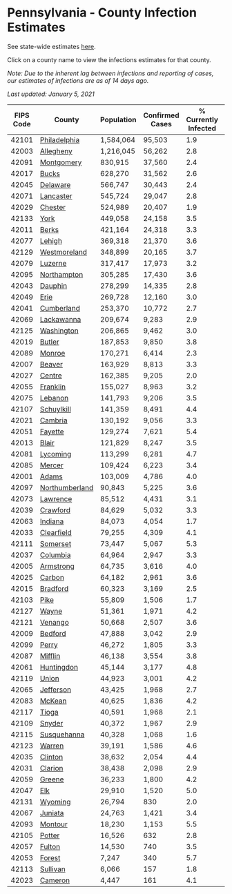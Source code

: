 # Pennsylvania - County Infection Estimates

See state-wide estimates [here](/infections/us-pa).

Click on a county name to view the infections estimates for that county.

*Note: Due to the inherent lag between infections and reporting of cases, our estimates of infections are as of 14 days ago.*

*Last updated: January 5, 2021*

|   FIPS Code |                           County |   Population |   Confirmed Cases |   % Currently Infected |   % Total Infected |
|-------------|----------------------------------|--------------|-------------------|------------------------|--------------------|
|       42101 |     [Philadelphia](philadelphia) |    1,584,064 |            95,503 |                    1.9 |               23.6 |
|       42003 |           [Allegheny](allegheny) |    1,216,045 |            56,262 |                    2.8 |               14.6 |
|       42091 |         [Montgomery](montgomery) |      830,915 |            37,560 |                    2.4 |               16.8 |
|       42017 |                   [Bucks](bucks) |      628,270 |            31,562 |                    2.6 |               18.2 |
|       42045 |             [Delaware](delaware) |      566,747 |            30,443 |                    2.4 |               20.3 |
|       42071 |           [Lancaster](lancaster) |      545,724 |            29,047 |                    2.8 |               18.1 |
|       42029 |               [Chester](chester) |      524,989 |            20,407 |                    1.9 |               13.4 |
|       42133 |                     [York](york) |      449,058 |            24,158 |                    3.5 |               17.1 |
|       42011 |                   [Berks](berks) |      421,164 |            24,318 |                    3.3 |               21.1 |
|       42077 |                 [Lehigh](lehigh) |      369,318 |            21,370 |                    3.6 |               21.8 |
|       42129 |     [Westmoreland](westmoreland) |      348,899 |            20,165 |                    3.7 |               18.0 |
|       42079 |               [Luzerne](luzerne) |      317,417 |            17,973 |                    3.2 |               21.0 |
|       42095 |       [Northampton](northampton) |      305,285 |            17,430 |                    3.6 |               21.2 |
|       42043 |               [Dauphin](dauphin) |      278,299 |            14,335 |                    2.8 |               17.1 |
|       42049 |                     [Erie](erie) |      269,728 |            12,160 |                    3.0 |               14.0 |
|       42041 |         [Cumberland](cumberland) |      253,370 |            10,772 |                    2.7 |               13.8 |
|       42069 |         [Lackawanna](lackawanna) |      209,674 |             9,283 |                    2.9 |               15.8 |
|       42125 |         [Washington](washington) |      206,865 |             9,462 |                    3.0 |               13.9 |
|       42019 |                 [Butler](butler) |      187,853 |             9,850 |                    3.8 |               16.2 |
|       42089 |                 [Monroe](monroe) |      170,271 |             6,414 |                    2.3 |               15.1 |
|       42007 |                 [Beaver](beaver) |      163,929 |             8,813 |                    3.3 |               17.6 |
|       42027 |                 [Centre](centre) |      162,385 |             9,205 |                    2.0 |               17.0 |
|       42055 |             [Franklin](franklin) |      155,027 |             8,963 |                    3.2 |               19.0 |
|       42075 |               [Lebanon](lebanon) |      141,793 |             9,206 |                    3.5 |               22.2 |
|       42107 |         [Schuylkill](schuylkill) |      141,359 |             8,491 |                    4.4 |               19.2 |
|       42021 |               [Cambria](cambria) |      130,192 |             9,056 |                    3.3 |               21.5 |
|       42051 |               [Fayette](fayette) |      129,274 |             7,621 |                    5.4 |               18.2 |
|       42013 |                   [Blair](blair) |      121,829 |             8,247 |                    3.5 |               20.5 |
|       42081 |             [Lycoming](lycoming) |      113,299 |             6,281 |                    4.7 |               17.3 |
|       42085 |                 [Mercer](mercer) |      109,424 |             6,223 |                    3.4 |               17.6 |
|       42001 |                   [Adams](adams) |      103,009 |             4,786 |                    4.0 |               14.8 |
|       42097 | [Northumberland](northumberland) |       90,843 |             5,225 |                    3.6 |               17.6 |
|       42073 |             [Lawrence](lawrence) |       85,512 |             4,431 |                    3.1 |               16.0 |
|       42039 |             [Crawford](crawford) |       84,629 |             5,032 |                    3.3 |               18.4 |
|       42063 |               [Indiana](indiana) |       84,073 |             4,054 |                    1.7 |               14.9 |
|       42033 |         [Clearfield](clearfield) |       79,255 |             4,309 |                    4.1 |               16.5 |
|       42111 |             [Somerset](somerset) |       73,447 |             5,067 |                    5.3 |               21.2 |
|       42037 |             [Columbia](columbia) |       64,964 |             2,947 |                    3.3 |               15.6 |
|       42005 |           [Armstrong](armstrong) |       64,735 |             3,616 |                    4.0 |               17.1 |
|       42025 |                 [Carbon](carbon) |       64,182 |             2,961 |                    3.6 |               15.3 |
|       42015 |             [Bradford](bradford) |       60,323 |             3,169 |                    2.5 |               15.9 |
|       42103 |                     [Pike](pike) |       55,809 |             1,506 |                    1.7 |               12.0 |
|       42127 |                   [Wayne](wayne) |       51,361 |             1,971 |                    4.2 |               12.7 |
|       42121 |               [Venango](venango) |       50,668 |             2,507 |                    3.6 |               15.0 |
|       42009 |               [Bedford](bedford) |       47,888 |             3,042 |                    2.9 |               19.7 |
|       42099 |                   [Perry](perry) |       46,272 |             1,805 |                    3.3 |               12.2 |
|       42087 |               [Mifflin](mifflin) |       46,138 |             3,554 |                    3.8 |               23.9 |
|       42061 |         [Huntingdon](huntingdon) |       45,144 |             3,177 |                    4.8 |               22.3 |
|       42119 |                   [Union](union) |       44,923 |             3,001 |                    4.2 |               20.6 |
|       42065 |           [Jefferson](jefferson) |       43,425 |             1,968 |                    2.7 |               13.9 |
|       42083 |                 [McKean](mckean) |       40,625 |             1,836 |                    4.2 |               13.6 |
|       42117 |                   [Tioga](tioga) |       40,591 |             1,968 |                    2.1 |               15.0 |
|       42109 |                 [Snyder](snyder) |       40,372 |             1,967 |                    2.9 |               15.0 |
|       42115 |       [Susquehanna](susquehanna) |       40,328 |             1,068 |                    1.6 |                9.1 |
|       42123 |                 [Warren](warren) |       39,191 |             1,586 |                    4.6 |               12.4 |
|       42035 |               [Clinton](clinton) |       38,632 |             2,054 |                    4.4 |               16.5 |
|       42031 |               [Clarion](clarion) |       38,438 |             2,098 |                    2.9 |               17.0 |
|       42059 |                 [Greene](greene) |       36,233 |             1,800 |                    4.2 |               15.2 |
|       42047 |                       [Elk](elk) |       29,910 |             1,520 |                    5.0 |               15.3 |
|       42131 |               [Wyoming](wyoming) |       26,794 |               830 |                    2.0 |                9.8 |
|       42067 |               [Juniata](juniata) |       24,763 |             1,421 |                    3.4 |               19.1 |
|       42093 |               [Montour](montour) |       18,230 |             1,153 |                    5.5 |               24.8 |
|       42105 |                 [Potter](potter) |       16,526 |               632 |                    2.8 |               11.7 |
|       42057 |                 [Fulton](fulton) |       14,530 |               740 |                    3.5 |               15.7 |
|       42053 |                 [Forest](forest) |        7,247 |               340 |                    5.7 |               14.5 |
|       42113 |             [Sullivan](sullivan) |        6,066 |               157 |                    1.8 |                8.0 |
|       42023 |               [Cameron](cameron) |        4,447 |               161 |                    4.1 |               11.1 |